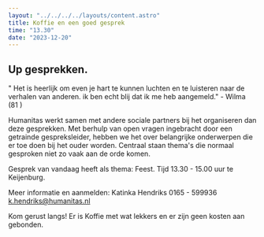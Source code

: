 ```yaml
---
layout: "../../../../layouts/content.astro"
title: Koffie en een goed gesprek
time: "13.30"
date: "2023-12-20"
---
```


## Up gesprekken.

" Het is heerlijk om even je hart te kunnen luchten en te luisteren naar de verhalen van anderen.
ik ben echt blij dat ik me heb aangemeld." - Wilma (81 )

Humanitas werkt samen met andere sociale partners bij het organiseren dan deze gesprekken.
Met berhulp van open vragen ingebracht door een getrainde gespreksleider, 
hebben we het over belangrijke onderwerpen die er toe doen bij het ouder worden.
Centraal staan thema's die normaal gesproken niet zo vaak aan de orde komen.

Gesprek van vandaag heeft als thema: Feest.
Tijd 13.30 - 15.00 uur te Keijenburg.

Meer informatie en aanmelden:
Katinka Hendriks
0165 - 599936
k.hendriks@humanitas.nl

Kom gerust langs!
Er is Koffie met wat lekkers en er zijn geen kosten aan gebonden.
